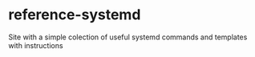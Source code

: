 # reference-systemd
Site with a simple colection of useful systemd commands and templates with instructions 
